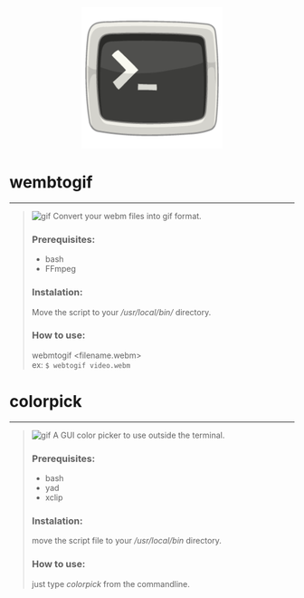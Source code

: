 <p align="center">
<img width=250 src="https://github.com/PinheiroCosta/MyScripts/raw/97722319eace982113f70993149753274e16ad9c/images/terminal.png"></img>
</p>

 # wembtogif
---
> ![gif](https://github.com/PinheiroCosta/MyScripts/raw/df098984139bf6ac64894463546a79526ffa921b/images/webmtogif.gif)
> Convert your webm files into gif format.
>
> ### Prerequisites:
> * bash
> * FFmpeg  
>
> ### Instalation: 
> Move the script to your _/usr/local/bin/_ directory.  
>
> ### How to use: 
> webmtogif \<filename.webm\>  
> ex: ```$ webtogif video.webm```

# colorpick
---
>
> ![gif](https://github.com/PinheiroCosta/MyScripts/raw/5c1049c3cf5d1747a2ed04c4551da8e16f4de3d4/images/colorpick.gif)
> A GUI color picker to use outside the terminal.
>
> ### Prerequisites: 
> * bash
> * yad
> * xclip  
>
> ### Instalation: 
> move the script file to your _/usr/local/bin_ directory. 
> 
> ### How to use: 
> just type _colorpick_ from the commandline.
